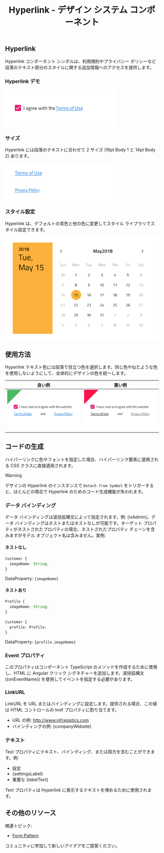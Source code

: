 ﻿---
title: Hyperlink - デザイン システム コンポーネント
_description: Hyperlink コンポーネント シンボルは、テキスト段落で参照を使用できます。
_keywords: デザイン システム, Sketch, コンポーネント, UI Library, ウィジェット
_language: ja
---

## Hyperlink

Hyperlink コンポーネント シンボルは、利用規約やプライバシー ポリシーなど段落のテキスト部分のスタイルに関する追加情報へのアクセスを提供します。

### Hyperlink デモ

<img class="responsive-img" src="../images/hyperlink_demo.png" srcset="../images/hyperlink_demo@2x.png 2x" />

### サイズ

Hyperlink には段落のテキストに合わせて 2 サイズ (16pt Body 1 と 14pt Body 2) あります。

<img class="responsive-img" src="../images/hyperlink_sizes.png" srcset="../images/hyperlink_sizes@2x.png 2x" />

### スタイル設定

Hyperlink は、デフォルトの青色と他の色に変更してスタイル ライブラリでスタイル設定できます。

<img class="responsive-img" src="../images/calendar_styling.png" srcset="../images/calendar_styling@2x.png 2x" />

## 使用方法

Hyperlink テキスト色には段落で目立つ色を選択します。同じ色や似たような色を使用しないようにして、全体的にデザインの色を統一します。

| 良い例                                                                               | 悪い例                                                                                   |
| ------------------------------------------------------------------------------------ | ---------------------------------------------------------------------------------------- |
| <img class="responsive-img" src="../images/hyperlink_do1.png" srcset="../images/hyperlink_do1@2x.png 2x" /> | <img class="responsive-img" src="../images/hyperlink_dont1.png" srcset="../images/hyperlink_dont1@2x.png 2x" /> |

## コードの生成

ハイパーリンクに色やフォントを指定した場合、ハイパーリンク要素に適用される CSS クラスに直接適用されます。

> [!WARNING]
> デザインの Hyperlink のインスタンスで `Detach from Symbol` をトリガーすると、ほとんどの場合で Hyperlink のためのコード生成機能が失われます。

### データ バインディング

データ バインディングは波括弧構文によって指定されます。例: {isAdmin}。データ バインディングはネストまたはネストなしが可能です。ターゲット プロパティがネストされたプロパティの場合、ネストされたプロパティ チェーンを含みますがモデル オブジェクト名は含みません。実例:

#### ネストなし

```typescript
Customer {
  imageName: String;
}
```

DataProperty: `{imageName}`

#### ネストあり

```typescript
Profile {
  imageName: String;
}

Customer {
  profile: Profile;
}
```

DataProperty: `{profile.imageName}`

### Event プロパティ

このプロパティはコンポーネント TypeScript のメソッドを作成するために使用し、HTML に Angular クリック シグネチャーを追加します。波括弧構文 ({onEventName}) を使用してイベントを指定する必要があります。

### LinkURL

LinkURL を URL またはバインディングに設定します。提供される場合、この値は HTML コントロールの href プロパティに割り当てます。

- URL の例: http://www.infragistics.com
- バインディングの例: {companyWebsite}

### テキスト

Text プロパティにテキスト、バインディング、または両方を含むことができます。例:

- 設定
- {settingsLabel}
- 重要な {labelText}

Text プロパティは Hyperlink に表示するテキストを埋めるために使用されます。

## その他のリソース

関連トピック:

- [Form Pattern](../patterns/form.md)
  <div class="divider--half"></div>

コミュニティに参加して新しいアイデアをご提案ください。


